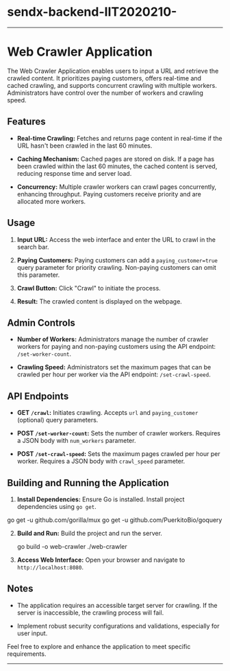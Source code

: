 # sendx-backend-IIT2020210-
---

# Web Crawler Application

The Web Crawler Application enables users to input a URL and retrieve the crawled content. It prioritizes paying customers, offers real-time and cached crawling, and supports concurrent crawling with multiple workers. Administrators have control over the number of workers and crawling speed.

## Features

- **Real-time Crawling:** Fetches and returns page content in real-time if the URL hasn't been crawled in the last 60 minutes.
  
- **Caching Mechanism:** Cached pages are stored on disk. If a page has been crawled within the last 60 minutes, the cached content is served, reducing response time and server load.

- **Concurrency:** Multiple crawler workers can crawl pages concurrently, enhancing throughput. Paying customers receive priority and are allocated more workers.

## Usage

1. **Input URL:** Access the web interface and enter the URL to crawl in the search bar.

2. **Paying Customers:** Paying customers can add a `paying_customer=true` query parameter for priority crawling. Non-paying customers can omit this parameter.

3. **Crawl Button:** Click "Crawl" to initiate the process.

4. **Result:** The crawled content is displayed on the webpage.

## Admin Controls

- **Number of Workers:** Administrators manage the number of crawler workers for paying and non-paying customers using the API endpoint: `/set-worker-count`.

- **Crawling Speed:** Administrators set the maximum pages that can be crawled per hour per worker via the API endpoint: `/set-crawl-speed`.

## API Endpoints

- **GET `/crawl`:** Initiates crawling. Accepts `url` and `paying_customer` (optional) query parameters.

- **POST `/set-worker-count`:** Sets the number of crawler workers. Requires a JSON body with `num_workers` parameter.

- **POST `/set-crawl-speed`:** Sets the maximum pages crawled per hour per worker. Requires a JSON body with `crawl_speed` parameter.

## Building and Running the Application

1. **Install Dependencies:** Ensure Go is installed. Install project dependencies using `go get`.
 
  go get -u github.com/gorilla/mux
  go get -u github.com/PuerkitoBio/goquery


2. **Build and Run:** Build the project and run the server.

  
   go build -o web-crawler
   ./web-crawler
  

3. **Access Web Interface:** Open your browser and navigate to `http://localhost:8080`.

## Notes

- The application requires an accessible target server for crawling. If the server is inaccessible, the crawling process will fail.
  
- Implement robust security configurations and validations, especially for user input.

Feel free to explore and enhance the application to meet specific requirements.

---
